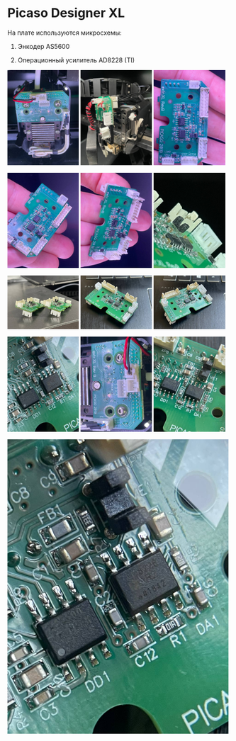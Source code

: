 # Picaso Designer XL

На плате используются микросхемы:

1. Энкодер AS5600

1. Операционный усилитель AD8228 (TI)


<p float="left">
  <img src="./img/0_XL.jpg" width="32%" title="0_XL"/>
  <img src="./img/1_XL.jpg" width="32%" title="1_XL"/> 
  <img src="./img/2_XL.jpg" width="32%" title="2_XL"/>
</p>


<p float="left">
  <img src="./img/3_XL.jpg" width="32%" title="3_XL"/>
  <img src="./img/4_XL.jpg" width="32%" title="4_XL"/> 
  <img src="./img/5_XL.jpg" width="32%" title="5_XL"/>
</p>


<p float="left">
  <img src="./img/6_XL.jpg" width="32%" title="6_XL"/>
  <img src="./img/10_XL.jpg" width="32%" title="10_XL"/> 
  <img src="./img/8_XL.jpg" width="32%" title="8_XL"/>
</p>


<p float="left">
  <img src="./img/9_XL.jpg" width="32%" title="9_XL"/>
  <img src="./img/7_XL.jpg" width="32%" title="7_XL"/> 
  <img src="./img/11_XL.jpg" width="32%" title="11_XL"/>
</p>


<p float="left">
  <img src="./img/12_XL.jpg" width="99%" title="12_XL"/>
</p>



